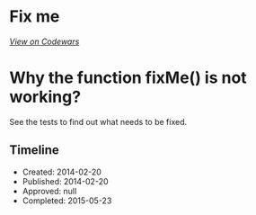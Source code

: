 # Fix me
[*View on Codewars*](https://www.codewars.com/kata/fix-me)

# Why the function fixMe() is not working?

See the tests to find out what needs to be fixed.

## Timeline
- Created: 2014-02-20
- Published: 2014-02-20
- Approved: null
- Completed: 2015-05-23